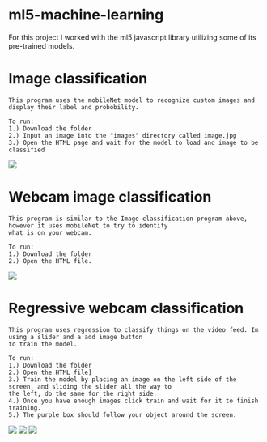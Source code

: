 # ml5-machine-learning
For this project I worked with the ml5 javascript library utilizing some of its pre-trained models.
# Image classification
```
This program uses the mobileNet model to recognize custom images and display their label and probobility.

To run:
1.) Download the folder
2.) Input an image into the "images" directory called image.jpg
3.) Open the HTML page and wait for the model to load and image to be classified
```
![](https://i.gyazo.com/366e563e8ee9b15b0b82c540b90e2bf7.jpg)

# Webcam image classification
```
This program is similar to the Image classification program above, however it uses mobileNet to try to identify 
what is on your webcam.

To run:
1.) Download the folder
2.) Open the HTML file.
```
![](https://i.gyazo.com/b1516303b2962d773f05970e90831795.png)

# Regressive webcam classification
```
This program uses regression to classify things on the video feed. Im using a slider and a add image button
to train the model.

To run:
1.) Download the folder
2.) Open the HTML file]
3.) Train the model by placing an image on the left side of the screen, and sliding the slider all the way to 
the left, do the same for the right side.
4.) Once you have enough images click train and wait for it to finish training. 
5.) The purple box should follow your object around the screen.
```
![](https://i.gyazo.com/aa4d5955451bd4943bba8448cec0fbdd.png)
![](https://i.gyazo.com/aa0a8350672dd502314a91162a8fad72.png)
![](https://i.gyazo.com/187c1759b1e2ad97067aca09f0a05e9c.gif?_ga=2.183972518.1214724132.1551657170-1992582956.1540343239)

